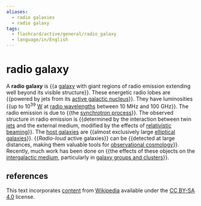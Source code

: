 ```yaml
---
aliases:
  - radio galaxies
  - radio galaxy
tags:
  - flashcard/active/general/radio_galaxy
  - language/in/English
---
```


# radio galaxy

A __radio galaxy__ is {{a [galaxy](galaxy.md) with giant regions of radio emission extending well beyond its visible structure}}. These energetic radio lobes are {{powered by jets from its [active galactic nucleus](active%20galactic%20nucleus.md)}}. They have luminosities {{up to 10<sup>39</sup> [W](watt.md) at [radio wavelengths](radio%20wave.md) between 10 MHz and 100 GHz}}. The radio emission is due to {{the [synchrotron process](synchrotron%20radiation.md)}}. The observed structure in radio emission is {{determined by the interaction between twin [jets](astrophysical%20jet.md#relativistic%20jet) and the external medium, modified by the effects of [relativistic beaming](relativistic%20beaming.md)}}. The [host galaxies](active%20galactic%20nucleus.md) are {{almost exclusively large [elliptical galaxies](elliptical%20galaxy.md)}}. {{_Radio-loud_ active galaxies}} can be {{detected at large distances, making them valuable tools for [observational cosmology](observational%20cosmology.md)}}. Recently, much work has been done on {{the effects of these objects on the [intergalactic medium](warm–hot%20intergalactic%20medium.md), particularly in [galaxy groups and clusters](galaxy%20groups%20and%20clusters.md)}}. <!--SR:!2024-09-08,17,290!2024-09-07,16,290!2024-08-24,4,230!2024-08-29,9,250!2024-09-03,12,270!2024-09-03,12,270!2024-08-31,11,270!2024-09-08,17,290!2024-09-02,13,270-->

## references

This text incorporates [content](https://en.wikipedia.org/wiki/radio_galaxy) from [Wikipedia](Wikipedia.md) available under the [CC BY-SA 4.0](https://creativecommons.org/licenses/by-sa/4.0/) license.
